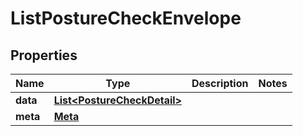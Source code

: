 

# ListPostureCheckEnvelope


## Properties

| Name | Type | Description | Notes |
|------------ | ------------- | ------------- | -------------|
|**data** | [**List&lt;PostureCheckDetail&gt;**](PostureCheckDetail.md) |  |  |
|**meta** | [**Meta**](Meta.md) |  |  |



